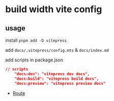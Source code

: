 # build width vite config

## usage 

install `pnpm add -D vitepress`

add  `docs/.vitepress/config.mts` &  `docs/index.md`

add scripts in package.json

```json 
// scripts
    "docs:dev": "vitepress dev docs",
    "docs:build": "vitepress build docs",
    "docs:preview": "vitepress preview docs"
```

- [Route](https://vitepress.dev/guide/routing)
